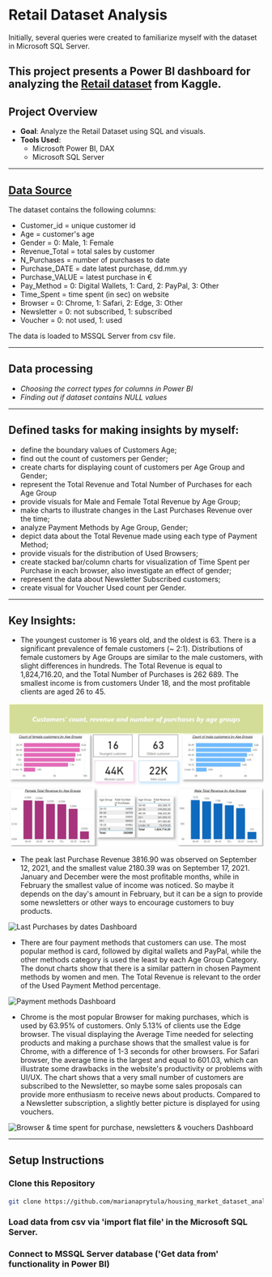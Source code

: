 # Retail Dataset Analysis

Initially, several queries were created to familiarize myself with the dataset in Microsoft SQL Server.

This project presents a Power BI dashboard for analyzing the [Retail dataset](https://www.kaggle.com/datasets/onlineretailshop/online-shop-customer-sales-data) from Kaggle. 
---

## Project Overview

- **Goal**: Analyze the Retail Dataset using SQL and visuals.
- **Tools Used**:
  - Microsoft Power BI, DAX 
  - Microsoft SQL Server
  
---

## [Data Source](https://www.kaggle.com/datasets/onlineretailshop/online-shop-customer-sales-data)

The dataset contains the following columns:

- Customer_id = unique customer id
- Age = customer's age
- Gender = 0: Male, 1: Female
- Revenue_Total = total sales by customer
- N_Purchases = number of purchases to date
- Purchase_DATE = date latest purchase, dd.mm.yy
- Purchase_VALUE = latest purchase in €
- Pay_Method = 0: Digital Wallets, 1: Card, 2: PayPal, 3: Other
- Time_Spent = time spent (in sec) on website
- Browser = 0: Chrome, 1: Safari, 2: Edge, 3: Other
- Newsletter = 0: not subscribed, 1: subscribed
- Voucher = 0: not used, 1: used

The data is loaded to MSSQL Server from csv file.

---

## Data processing

-  *Choosing the correct types for columns in Power BI*
-  *Finding out if dataset contains NULL values*
---

## Defined tasks for making insights by myself:

- define the boundary values of Customers Age;
- find out the count of customers per Gender;
- create charts for displaying count of customers per Age Group and Gender;
- represent the Total Revenue and Total Number of Purchases for each Age Group 
- provide visuals for Male and Female Total Revenue by Age Group;
- make charts to illustrate changes in the Last Purchases Revenue over the time;
- analyze Payment Methods by Age Group, Gender;
- depict data about the Total Revenue made using each type of Payment Method;
- provide visuals for the distribution of Used Browsers;
- create stacked bar/column charts for visualization of Time Spent per Purchase in each browser, also investigate an effect of gender;
- represent the data about Newsletter Subscribed customers;
- create visual for Voucher Used count per Gender.


---

## Key Insights:

- The youngest customer is 16 years old, and the oldest is 63. There is a significant prevalence of female customers (~ 2:1). Distributions of female customers by Age Groups are similar to the male customers, with slight differences in hundreds. The Total Revenue is equal to 1,824,716.20, and the Total Number of Purchases is 262 689. The smallest income is from customers Under 18, and the most profitable clients are aged 26 to 45. 

![Customers' count, revenue, n_purchases Dashboard](images/Customers'%20count,%20revenue,%20n_purchases.jpg "A screenshot showing the Customers' count, revenue, n_purchases.") 


-  The peak last Purchase Revenue 3816.90 was observed on September 12, 2021, and the smallest value 2180.39 was on September 17, 2021. 
January and December were the most profitable months, while in February the smallest value of income was noticed. So maybe it depends on the day's amount in February, but it can be a sign to provide some newsletters or other ways to encourage customers to buy products.

![Last Purchases by dates Dashboard](Online_Retail_insights/images/Purchases%20by%20dates.jpg "A screenshot showing the Purchases by dates.")
 
-  There are four payment methods that customers can use. The most popular method is card, followed by digital wallets and PayPal, while the other methods category is used the least by each Age Group Category.
The donut charts show that there is a similar pattern in chosen Payment methods by women and men. The Total Revenue is relevant to the order of the Used Payment Method percentage.

![Payment methods Dashboard](Online_Retail_insights/images/Payment%20methods.jpg "A screenshot showing the Payment methods data.") 

-  Chrome is the most popular Browser for making purchases, which is used by 63.95% of customers. Only 5.13% of clients use the Edge browser.
The visual displaying the Average Time needed for selecting products and making a purchase shows that the smallest value is for Chrome, with a difference of 1-3 seconds for other browsers. For Safari browser, the average time is the largest and equal to 601.03, which can illustrate some drawbacks in the website's productivity or problems with UI/UX.
The chart shows that a very small number of customers are subscribed to the Newsletter, so maybe some sales proposals can provide more enthusiasm to receive news about products.
Compared to a Newsletter subscription, a slightly better picture is displayed for using vouchers.


![Browser & time spent for purchase, newsletters & vouchers Dashboard](Online_Retail_insights/images/Browser%20&%20time%20spent%20for%20purchase,%20newsletters%20&%20vouchers.jpg "A screenshot showing the Browser & time spent for purchase, newsletters & vouchers info.") 


---


## Setup Instructions

### Clone this Repository
```bash
git clone https://github.com/marianaprytula/housing_market_dataset_analysis.git
```

### Load data from csv via 'import flat file' in the Microsoft SQL Server.

### Connect to MSSQL Server database ('Get data from' functionality in Power BI)
